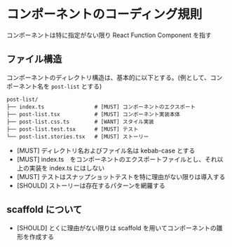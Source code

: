 # コンポーネントのコーディング規則

コンポーネントは特に指定がない限り React Function Component を指す

## ファイル構造

コンポーネントのディレクトリ構造は、基本的に以下とする。(例として、コンポーネント名を `post-list` とする)

```
post-list/
├── index.ts                # [MUST] コンポーネントのエクスポート
├── post-list.tsx           # [MUST] コンポーネント実装本体
├── post-list.css.ts        # [WANT] スタイル実装
├── post-list.test.tsx      # [MUST] テスト
└── post-list.stories.tsx   # [MUST] ストーリー
```

- [MUST] ディレクトリ名およびファイル名は kebab-case とする
- [MUST] index.ts　をコンポーネントのエクスポートファイルとし、それ以上の実装を index.ts にはしない
- [MUST] テストはスナップショットテストを特に理由がない限りは導入する
- [SHOULD] ストーリーは存在するパターンを網羅する

## scaffold について

- [SHOULD] とくに理由がない限りは scaffold を用いてコンポーネントの雛形を作成する
